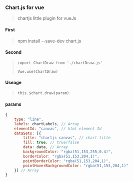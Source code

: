 ### Chart.js for vue

> chartjs little plugin for vueJs

#### First

> npm install --save-dev chart.js

#### Second

> `import ChartDraw from './chartDraw.js'`
>
> `Vue.use(ChartDraw)`


#### Useage

> `this.$chart.draw(param)`

#### params

```javascript
{
    type: "line",
    labels: chartLabels, // Array
    elementId: "canvas", // html element Id
    dataSets: [{
        title: "chartjs canvas", // chart title
        fill: true, // true/false
        data: data, // Array
        backgroundColor: "rgba(51,153,255,0.4)",
        borderColor: "rgba(51,153,204,1)",
        pointBorderColor: "rgba(51,153,204,1)",
        pointHoverBackgroundColor: "rgba(51,153,204,1)"
    }] // Array
}
```
